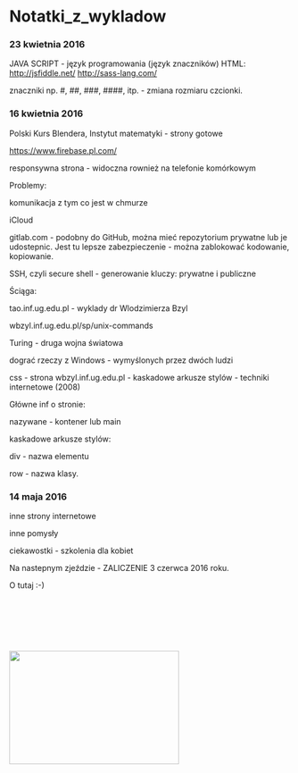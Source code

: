 # Notatki_z_wykladow

### 23 kwietnia 2016

JAVA SCRIPT - język programowania (język znaczników)
HTML: 
http://jsfiddle.net/
http://sass-lang.com/

znaczniki np. #, ##, ###, ####, itp. - zmiana rozmiaru czcionki.


### 16 kwietnia 2016

Polski Kurs Blendera, Instytut matematyki - strony gotowe

https://www.firebase.pl.com/

responsywna strona - widoczna rownież na telefonie komórkowym

Problemy:

  komunikacja z tym co jest w chmurze
  
  iCloud

gitlab.com - podobny do GitHub, można mieć repozytorium prywatne lub je udostepnic. Jest tu lepsze zabezpieczenie - można zablokować kodowanie, kopiowanie.

SSH, czyli secure shell - generowanie kluczy: prywatne i publiczne

Ściąga:

  tao.inf.ug.edu.pl - wyklady dr Wlodzimierza Bzyl

  wbzyl.inf.ug.edu.pl/sp/unix-commands

Turing - druga wojna światowa

dograć rzeczy z Windows - wymyślonych  przez dwóch ludzi

css - strona wbzyl.inf.ug.edu.pl - kaskadowe arkusze stylów - techniki internetowe (2008)

Główne inf o stronie:

  nazywane - kontener lub main

kaskadowe arkusze stylów:

  div - nazwa elementu

  row - nazwa klasy.
  
### 14 maja 2016

inne strony internetowe

inne pomysły

ciekawostki - szkolenia dla kobiet

Na nastepnym zjeździe - ZALICZENIE 3 czerwca 2016 roku.

O tutaj :-)
 
 <img class="irc_mi iGSe2eKBnP2A-pQOPx8XEepE" alt="" style="margin-top: 95px;" src="http://mfi.ug.edu.pl/sites/default/files/styles/adaptive/public/_nodes/budynek/5724/images/budynek54.jpg?itok=MH12yzv7" width="304" height="203">
 


  
  
